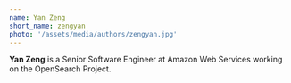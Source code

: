 ```yaml
---
name: Yan Zeng
short_name: zengyan
photo: '/assets/media/authors/zengyan.jpg'
---
```


**Yan Zeng** is a Senior Software Engineer at Amazon Web Services working on the OpenSearch Project.